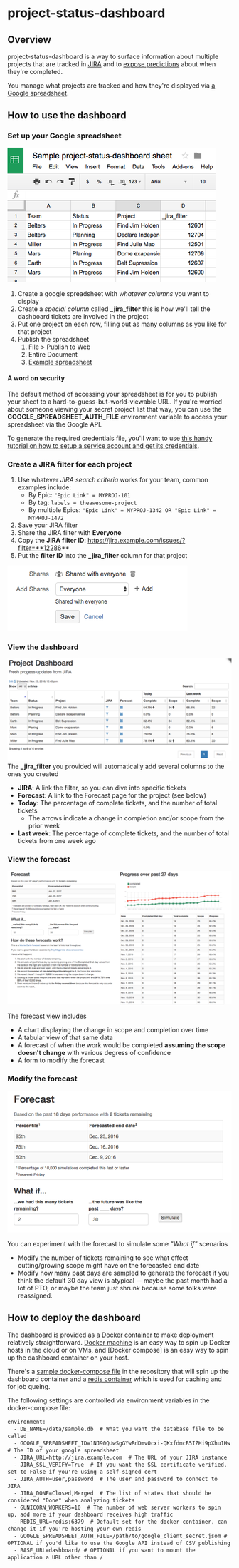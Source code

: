 # project-status-dashboard

## Overview

project-status-dashboard is a way to surface information about multiple projects that are tracked in [JIRA](https://www.atlassian.com/software/jira) and to [expose predictions](http://focusedobjective.com/monte-carlo-forecasting-exercises/) about when they're completed.

You manage what projects are tracked and how they're displayed via [a Google spreadsheet](https://www.google.com/sheets/about/).

## How to use the dashboard

### Set up your Google spreadsheet
![Sample spreadsheet](img/sample-gsheet.png)

1. Create a google spreadsheet with *whatever columns* you want to display
1. Create a *special column* called **_jira_filter** this is how we'll tell the dashboard tickets are involved in the project
1. Put one project on each row, filling out as many columns as you like for that project
1. Publish the spreadsheet
    1. File > Publish to Web
    1. Entire Document
    1. [Example spreadsheet](https://docs.google.com/spreadsheets/d/e/2PACX-1vQ950QA97Rfzkya5I1WRmv12wlCPqF5qDeLtQtWKZzH_PZCR9FmApfzZ-83Zbu3bC9hHoi4Tr71UFWd/pubhtml)

#### A word on security

The default method of accessing your spreadsheet is for you to publish your sheet to a hard-to-guess-but-world-viewable URL. If you're worried about someone viewing your secret project list that way, you can use the **GOOGLE_SPREADSHEET_AUTH_FILE** environment variable to access your spreadsheet via the Google API.

To generate the required credentials file, you'll want to use [this handy tutorial on how to setup a service account and get its credentials](https://www.twilio.com/blog/2017/02/an-easy-way-to-read-and-write-to-a-google-spreadsheet-in-python.html).

### Create a JIRA filter for each project
1. Use whatever *JIRA search criteria* works for your team, common examples include:
    * By Epic: ```"Epic Link" = MYPROJ-101```
    * By tag: ```labels = theawesome-project```
    * By multiple Epics: ```"Epic Link" = MYPROJ-1342 OR "Epic Link" = MYPROJ-1472```
2. Save your JIRA filter
3. Share the JIRA filter with **Everyone**
4. Copy the **JIRA filter ID**: https://jira.example.com/issues/?filter=**12286**
5. Put the **filter ID** into the **_jira_filter** column for that project

![Share the JIRA filter](img/jira-share-filter.png)


### View the dashboard
![Dashboard](img/dashboard-overview.png)
The **_jira_filter** you provided will automatically add several columns to the ones you created

* **JIRA**: A link the filter, so you can dive into specific tickets
* **Forecast**: A link to the Forecast page for the project (see below)
* **Today**: The percentage of complete tickets, and the number of total tickets
    * The arrows indicate a change in completion and/or scope from the prior week
* **Last week**: The percentage of complete tickets, and the number of total tickets from one week ago

### View the forecast
![Forecast overview](img/forecast-overview.png)

The forecast view includes

* A chart displaying the change in scope and completion over time
* A tabular view of that same data
* A forecast of when the work would be completed **assuming the scope doesn't change** with various degress of confidence
* A form to modify the forecast

### Modify the forecast
![Forecast form](img/forecast-form.png)

You can experiment with the forecast to simulate some *"What if"* scenarios

* Modify the number of tickets remaining to see what effect cutting/growing scope might have on the forecasted end date
* Modify how many past days are sampled to generate the forecast if you think the default 30 day view is atypical -- maybe the past month had a lot of PTO, or maybe the team just shrunk because some folks were reassigned.

## How to deploy the dashboard

The dashboard is provided as a [Docker container](https://hub.docker.com/r/cmheisel/project-status-dashboard/) to make deployment relatively straightforward. [Docker machine](https://docs.docker.com/machine/) is an easy way to spin up Docker hosts in the cloud or on VMs, and [Docker compose] is an easy way to spin up the dashboard container on your host.

There's a [sample docker-compose file](https://github.com/cmheisel/project-status-dashboard/blob/master/docker-sample/docker-compose.yml) in the repository that will spin up the dashboard container and a [redis container](http://redis.io/) which is used for caching and for job queing.

The following settings are controlled via environment variables in the docker-compose file:

```
environment:
  - DB_NAME=/data/sample.db  # What you want the database file to be called
  - GOOGLE_SPREADSHEET_ID=1NJ90QUwSgGYwRdDmvOcxi-QKxfdmcB5IZHi9pXhu1Hw  # The ID of your google spreadsheet
  - JIRA_URL=http://jira.example.com  # The URL of your JIRA instance
  - JIRA_SSL_VERIFY=True  # If you want the SSL certificate verified, set to False if you're using a self-signed cert
  - JIRA_AUTH=user,password  # The user and password to connect to JIRA
  - JIRA_DONE=Closed,Merged  # The list of states that should be considered "Done" when analyzing tickets
  - GUNICORN_WORKERS=10  # The number of web server workers to spin up, add more if your dashboard receives high traffic
  - REDIS_URL=redis:6379  # Default set for the docker container, can change it if you're hosting your own redis
  - GOOGLE_SPREADSHEET_AUTH_FILE=/path/to/google_client_secret.jsom # OPTIONAL if you'd like to use the Google API instead of CSV publishing
  - BASE_URL=dashboard/ # OPTIONAL if you want to mount the application a URL other than /
```